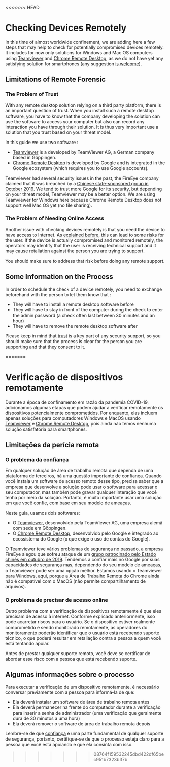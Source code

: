 <<<<<<< HEAD
# Checking Devices Remotely

In this time of almost worldwide confinement, we are adding here a few steps that may help to check for potentially compromised devices remotely. It includes for now only solutions for Windows and Mac OS computers using [Teamviewer](https://www.teamviewer.com/en/) and [Chrome Remote Desktop](https://remotedesktop.google.com/), as we do not have yet any satisfying solution for smartphones (any suggestion [is welcome](https://github.com/securitywithoutborders/guide-to-quick-forensics/issues)).

## Limitations of Remote Forensic

### The Problem of Trust

With any remote desktop solution relying on a third party platform, there is an important question of trust. When you install such a remote desktop software, you have to know that the company developing the solution can use the software to access your computer but also can record any interaction you have through their solution. It is thus very important use a solution that you trust based on your threat model.

In this guide we use two software :

* [Teamviewer](https://www.teamviewer.com/en/) is a developed by TeamViewer AG, a German company based in Göppingen.
* [Chrome Remote Desktop](https://remotedesktop.google.com/) is developed by Google and is integrated in the Google ecosystem (which requires you to use Google accounts).

Teamviewer had several security issues in the past, the FireEye company claimed that it was breached by a [Chinese state-sponsored group in October 2019](https://www.securitynewspaper.com/2019/10/14/fireeye-confirms-that-apt14-group-hacked-teamviewer-attackers-would-have-accessed-billions-of-devices/). We tend to trust more Google for its security, but depending on your threat model, Teamviewer may be a better option. We are using Teamviewer for Windows here because Chrome Remote Desktop does not support well Mac OS yet (no file sharing).

### The Problem of Needing Online Access

Another issue with checking devices remotely is that you need the device to have access to Internet. As [explained before](safety.md), this can lead to some risks for the user. If the device is actually compromised and monitored remotely, the operators may identify that the user is receiving technical support and it may cause retaliation against the person you are trying to support.

You should make sure to address that risk before doing any remote support.

## Some Information on the Process

In order to schedule the check of a device remotely, you need to exchange beforehand with the person to let them know that :

* They will have to install a remote desktop software before
* They will have to stay in front of the computer during the check to enter the admin password (a check often last between 30 minutes and an hour)
* They will have to remove the remote desktop software after

Please keep in mind that [trust](trust.md) is a key part of any security support, so you should make sure that the process is clear for the person you are supporting and that they consent to it.

=======
# Verificação de dispositivos remotamente

Durante a época de confinamento em razão da pandemia COVID-19, adicionamos algumas etapas que podem ajudar a verificar remotamente os dispositivos potencialmente comprometidos. Por enquanto, elas incluem apenas soluções para computadores Windows e MacOS usando [Teamviewer](https://www.teamviewer.com/pt/?coupon=CMP-PR-BF24) e [Chrome Remote Desktop](https://remotedesktop.google.com/?pli=1\&hl=pt-BR), pois ainda não temos nenhuma solução satisfatória para smartphones.

## Limitações da perícia remota

### O problema da confiança

Em qualquer solução de área de trabalho remota que dependa de uma plataforma de terceiros, há uma questão importante de confiança. Quando você instala um software de acesso remoto desse tipo, precisa saber que a empresa que desenvolve a solução pode usar o software para acessar o seu computador, mas também pode gravar qualquer interação que você tenha por meio da solução. Portanto, é muito importante usar uma solução em que você confie, com base em seu modelo de ameaças.

Neste guia, usamos dois softwares:

* O [Teamviewer](https://www.teamviewer.com/pt/), desenvolvido pela TeamViewer AG, uma empresa alemã com sede em Göppingen.
* O [Chrome Remote Desktop](https://remotedesktop.google.com/?pli=1\&hl=pt-BR), desenvolvido pelo Google e integrado ao ecossistema do Google (o que exige o uso de contas do Google).

O Teamviewer teve vários problemas de segurança no passado, a empresa FireEye alegou que sofreu ataque de um [grupo patrocinado pelo Estado chinês em outubro de 2019](https://www.securitynewspaper.com/2019/10/14/fireeye-confirms-that-apt14-group-hacked-teamviewer-attackers-would-have-accessed-billions-of-devices/). Tendemos a confiar mais no Google por suas capacidades de segurança mas, dependendo do seu modelo de ameaças, o Teamviewer pode ser uma opção melhor. Estamos usando o Teamviewer para Windows, aqui, porque a Área de Trabalho Remota do Chrome ainda não é compatível com o MacOS (não permite compartilhamento de arquivos).

### O problema de precisar de acesso online

Outro problema com a verificação de dispositivos remotamente é que eles precisam de acesso à internet. Conforme explicado anteriormente, isso pode acarretar riscos para o usuário. Se o dispositivo estiver realmente comprometido e sendo monitorado remotamente, as operadores do monitoramento poderão identificar que o usuário está recebendo suporte técnico, o que poderá resultar em retaliação contra a pessoa a quem você está tentando apoiar.

Antes de prestar qualquer suporte remoto, você deve se certificar de abordar esse risco com a pessoa que está recebendo suporte.

## Algumas informações sobre o processo

Para executar a verificação de um dispositivo remotamente, é necessário conversar previamente com a pessoa para informá-la de que:

* Ela deverá instalar um software de área de trabalho remota antes
* Ela deverá permanecer na frente do computador durante a verificação para inserir a senha de administrador (uma verificação que geralmente dura de 30 minutos a uma hora)
* Ela deverá remover o software de área de trabalho remota depois

Lembre-se de que [confiança](trust.md) é uma parte fundamental de qualquer suporte de segurança, portanto, certifique-se de que o processo esteja claro para a pessoa que você está apoiando e que ela consinta com isso.
>>>>>>> 08764f159532245dbd422df65bec951b7323b37b
